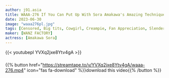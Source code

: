 ```yaml
---
author: j91.asia
title: WAAA-276 If You Can Put Up With Sora Amakawa's Amazing Techniques, You Can Have Raw ★ Creampie SEX
date: 2023-06-30
image: "waaa276pl.jpg"
tags: [Censored, Big tits, Cowgirl, Creampie, Fan Appreciation, Slender, Solowork]
maker: [WANZ FACTORY]
actress: [Amakawa Sora]
---
```



{{< youtubepl YVXq2jxe8Ytv4gA >}}
###

{{% button href="https://streamtape.to/v/YVXq2jxe8Ytv4gA/waaa-276.mp4" icon="fas fa-download" %}}download this video{{% /button %}}

